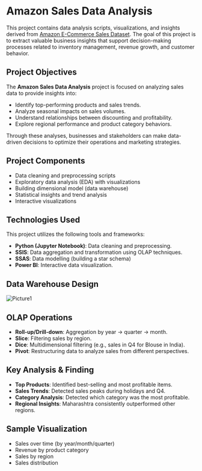 # Amazon Sales Data Analysis
This project contains data analysis scripts, visualizations, and insights derived from [Amazon E-Commerce Sales Dataset](https://www.kaggle.com/datasets/thedevastator/unlock-profits-with-e-commerce-sales-data/data). The goal of this project is to extract valuable business insights that support decision-making processes related to inventory management, revenue growth, and customer behavior.

## Project Objectives
The **Amazon Sales Data Analysis** project is focused on analyzing sales data to provide insights into:

- Identify top-performing products and sales trends.
- Analyze seasonal impacts on sales volumes.
- Understand relationships between discounting and profitability.
- Explore regional performance and product category behaviors.

Through these analyses, businesses and stakeholders can make data-driven decisions to optimize their operations and marketing strategies.

## Project Components
- Data cleaning and preprocessing scripts
- Exploratory data analysis (EDA) with visualizations
- Building dimensional model (data warehouse)
- Statistical insights and trend analysis
- Interactive visualizations 

## Technologies Used
This project utilizes the following tools and frameworks:

- **Python (Jupyter Notebook)**: Data cleaning and preprocessing.
- **SSIS**: Data aggregation and transformation using OLAP techniques.
- **SSAS**: Data modelling (building a star schema)
- **Power BI**: Interactive data visualization.

## Data Warehouse Design
![Picture1](https://github.com/user-attachments/assets/fc33ae88-7c4f-421b-ab55-89c84eabf455)


## OLAP Operations
- **Roll-up/Drill-down**: Aggregation by year → quarter → month.
- **Slice**: Filtering sales by region.
- **Dice**: Multidimensional filtering (e.g., sales in Q4 for Blouse in India).
- **Pivot**: Restructuring data to analyze sales from different perspectives.


## Key Analysis & Finding
- **Top Products**: Identified best-selling and most profitable items.
- **Sales Trends**: Detected sales peaks during holidays and Q4.
- **Category Analysis**: Detected which category was the most profitable.
- **Regional Insights**: Maharashtra consistently outperformed other regions.

## Sample Visualization
- Sales over time (by year/month/quarter)
- Revenue by product category
- Sales by region
- Sales distribution 

